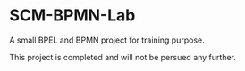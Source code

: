 # SCM-BPMN-Lab
A small BPEL and BPMN project for training purpose.

This project is completed and will not be persued any further.

